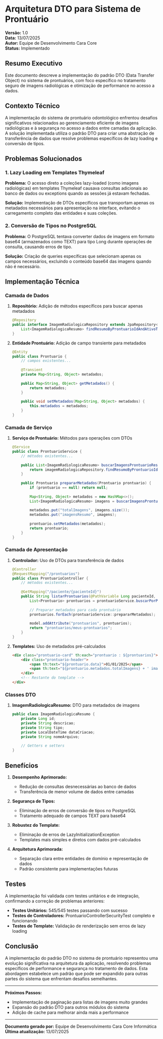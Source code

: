 # Arquitetura DTO para Sistema de Prontuário

**Versão:** 1.0  
**Data:** 13/07/2025  
**Autor:** Equipe de Desenvolvimento Cara Core  
**Status:** Implementado

## Resumo Executivo

Este documento descreve a implementação do padrão DTO (Data Transfer Object) no sistema de prontuários, com foco específico no tratamento seguro de imagens radiológicas e otimização de performance no acesso a dados.

## Contexto Técnico

A implementação do sistema de prontuário odontológico enfrentou desafios significativos relacionados ao gerenciamento eficiente de imagens radiológicas e à segurança no acesso a dados entre camadas da aplicação. A solução implementada utiliza o padrão DTO para criar uma abstração de transferência de dados que resolve problemas específicos de lazy loading e conversão de tipos.

## Problemas Solucionados

### 1. Lazy Loading em Templates Thymeleaf

**Problema:** O acesso direto a coleções lazy-loaded (como imagens radiológicas) em templates Thymeleaf causava consultas adicionais ao banco de dados ou exceptions quando as sessões já estavam fechadas.

**Solução:** Implementação de DTOs específicos que transportam apenas os metadados necessários para apresentação na interface, evitando o carregamento completo das entidades e suas coleções.

### 2. Conversão de Tipos no PostgreSQL

**Problema:** O PostgreSQL tentava converter dados de imagens em formato base64 (armazenados como TEXT) para tipo Long durante operações de consulta, causando erros de tipo.

**Solução:** Criação de queries específicas que selecionam apenas os campos necessários, excluindo o conteúdo base64 das imagens quando não é necessário.

## Implementação Técnica

### Camada de Dados

1. **Repositório:** Adição de métodos específicos para buscar apenas metadados

   ```java
   @Repository
   public interface ImagemRadiologicaRepository extends JpaRepository<ImagemRadiologica, Long> {
       List<ImagemRadiologicaResumo> findResumoByProntuarioIdAndAtivoTrue(Long prontuarioId);
   }
   ```

2. **Entidade Prontuário:** Adição de campo transiente para metadados

   ```java
   @Entity
   public class Prontuario {
       // campos existentes...
       
       @Transient
       private Map<String, Object> metadados;
       
       public Map<String, Object> getMetadados() {
           return metadados;
       }
       
       public void setMetadados(Map<String, Object> metadados) {
           this.metadados = metadados;
       }
   }
   ```

### Camada de Serviço

1. **Serviço de Prontuário:** Métodos para operações com DTOs

   ```java
   @Service
   public class ProntuarioService {
       // métodos existentes...
       
       public List<ImagemRadiologicaResumo> buscarImagensProntuarioResumo(Long prontuarioId) {
           return imagemRadiologicaRepository.findResumoByProntuarioIdAndAtivoTrue(prontuarioId);
       }
       
       public Prontuario prepararMetadados(Prontuario prontuario) {
           if (prontuario == null) return null;
           
           Map<String, Object> metadados = new HashMap<>();
           List<ImagemRadiologicaResumo> imagens = buscarImagensProntuarioResumo(prontuario.getId());
           
           metadados.put("totalImagens", imagens.size());
           metadados.put("imagensResumo", imagens);
           
           prontuario.setMetadados(metadados);
           return prontuario;
       }
   }
   ```

### Camada de Apresentação

1. **Controlador:** Uso de DTOs para transferência de dados

   ```java
   @Controller
   @RequestMapping("/prontuarios")
   public class ProntuarioController {
       // métodos existentes...
       
       @GetMapping("/paciente/{pacienteId}")
       public String listarProntuarios(@PathVariable Long pacienteId, Model model) {
           List<Prontuario> prontuarios = prontuarioService.buscarPorPacienteId(pacienteId);
           
           // Preparar metadados para cada prontuário
           prontuarios.forEach(prontuarioService::prepararMetadados);
           
           model.addAttribute("prontuarios", prontuarios);
           return "prontuarios/meus-prontuarios";
       }
   }
   ```

2. **Templates:** Uso de metadados pré-calculados

   ```html
   <div class="prontuario-card" th:each="prontuario : ${prontuarios}">
       <div class="prontuario-header">
           <span th:text="${prontuario.data}">01/01/2025</span>
           <span th:text="${prontuario.metadados.totalImagens} + ' imagens'">2 imagens</span>
       </div>
       <!-- Restante do template -->
   </div>
   ```

### Classes DTO

1. **ImagemRadiologicaResumo:** DTO para metadados de imagens

   ```java
   public class ImagemRadiologicaResumo {
       private Long id;
       private String descricao;
       private String tipo;
       private LocalDateTime dataCriacao;
       private String nomeArquivo;
       
       // Getters e setters
   }
   ```

## Benefícios

1. **Desempenho Aprimorado:**
   - Redução de consultas desnecessárias ao banco de dados
   - Transferência de menor volume de dados entre camadas

2. **Segurança de Tipos:**
   - Eliminação de erros de conversão de tipos no PostgreSQL
   - Tratamento adequado de campos TEXT para base64

3. **Robustez do Template:**
   - Eliminação de erros de LazyInitializationException
   - Templates mais simples e diretos com dados pré-calculados

4. **Arquitetura Aprimorada:**
   - Separação clara entre entidades de domínio e representação de dados
   - Padrão consistente para implementações futuras

## Testes

A implementação foi validada com testes unitários e de integração, confirmando a correção de problemas anteriores:

- **Testes Unitários:** 545/545 testes passando com sucesso
- **Testes de Controladores:** ProntuarioControllerSecurityTest completo e funcionando
- **Testes de Template:** Validação de renderização sem erros de lazy loading

## Conclusão

A implementação do padrão DTO no sistema de prontuário representou uma evolução significativa na arquitetura da aplicação, resolvendo problemas específicos de performance e segurança no tratamento de dados. Esta abordagem estabelece um padrão que pode ser expandido para outras partes do sistema que enfrentam desafios semelhantes.

---

**Próximos Passos:**

- Implementação de paginação para listas de imagens muito grandes
- Expansão do padrão DTO para outros módulos do sistema
- Adição de cache para melhorar ainda mais a performance

---

**Documento gerado por:** Equipe de Desenvolvimento Cara Core Informática  
**Última atualização:** 13/07/2025
